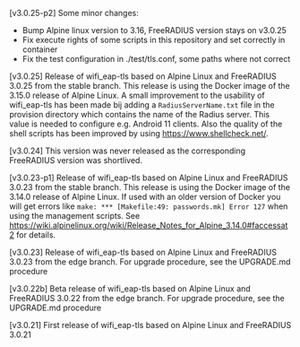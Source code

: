 [v3.0.25-p2]
Some minor changes:
- Bump Alpine linux version to 3.16, FreeRADIUS version stays on v3.0.25
- Fix execute rights of some scripts in this repository and set correctly in container
- Fix the test configuration in ./test/tls.conf, some paths where not correct

[v3.0.25]
Release of wifi_eap-tls based on Alpine Linux and FreeRADIUS 3.0.25 from the stable branch. This release is using the Docker image of the 3.15.0 release of Alpine Linux. A small improvement to the usability of wifi_eap-tls has been made bij adding a `RadiusServerName.txt` file in the provision directory which contains the name of the Radius server. This value is needed to configure e.g. Android 11 clients. Also the quality of the shell scripts has been improved by using https://www.shellcheck.net/. 

[v3.0.24]
This version was never released as the corresponding FreeRADIUS version was shortlived.

[v3.0.23-p1]
Release of wifi_eap-tls based on Alpine Linux and FreeRADIUS 3.0.23 from the stable branch. This release is using the Docker image of the 3.14.0 release of Alpine Linux. If used with an older version of Docker you will get errors like  `make: *** [Makefile:49: passwords.mk] Error 127` when using the management scripts. See https://wiki.alpinelinux.org/wiki/Release_Notes_for_Alpine_3.14.0#faccessat2 for details. 

[v3.0.23]
Release of wifi_eap-tls based on Alpine Linux and FreeRADIUS 3.0.23 from the edge branch. For upgrade procedure, see the UPGRADE.md procedure

[v3.0.22b]
Beta release of wifi_eap-tls based on Alpine Linux and FreeRADIUS 3.0.22 from the edge branch. For upgrade procedure, see the UPGRADE.md procedure

[v3.0.21]
First release of wifi_eap-tls based on Alpine Linux and FreeRADIUS 3.0.21

